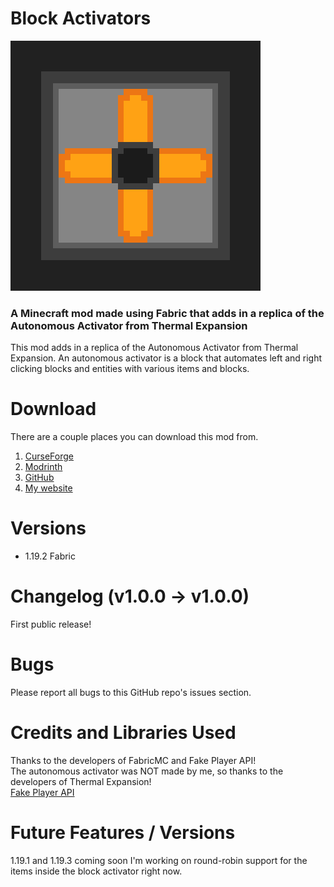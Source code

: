 # Block Activators
![TBBC gem](/src/main/resources/assets/blockactivators/icon.png "Block Activators mod icon")
### A Minecraft mod made using Fabric that adds in a replica of the Autonomous Activator from Thermal Expansion

This mod adds in a replica of the Autonomous Activator from Thermal Expansion.
An autonomous activator is a block that automates left and right clicking
blocks and entities with various items and blocks.

# Download
There are a couple places you can download this mod from.
1. [CurseForge](https://www.curseforge.com/minecraft/mc-mods/block-activators)
2. [Modrinth](https://modrinth.com/mod/block_activators)
3. [GitHub](https://github.com/Gitko01/BlockActivators/releases)
4. [My website](https://gitko01.github.io)

# Versions
- 1.19.2 Fabric

# Changelog (v1.0.0 -> v1.0.0)
First public release!

# Bugs
Please report all bugs to this GitHub repo's issues section.

# Credits and Libraries Used
Thanks to the developers of FabricMC and Fake Player API!  
The autonomous activator was NOT made by me, so thanks to the developers of Thermal Expansion!  
[Fake Player API](https://github.com/CafeteriaGuild/fake-player-api)

# Future Features / Versions
1.19.1 and 1.19.3 coming soon
I'm working on round-robin support for the items inside
the block activator right now.